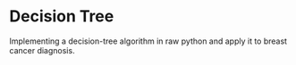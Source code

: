 # Decision Tree
Implementing a decision-tree algorithm in raw python and apply it to breast cancer diagnosis.
